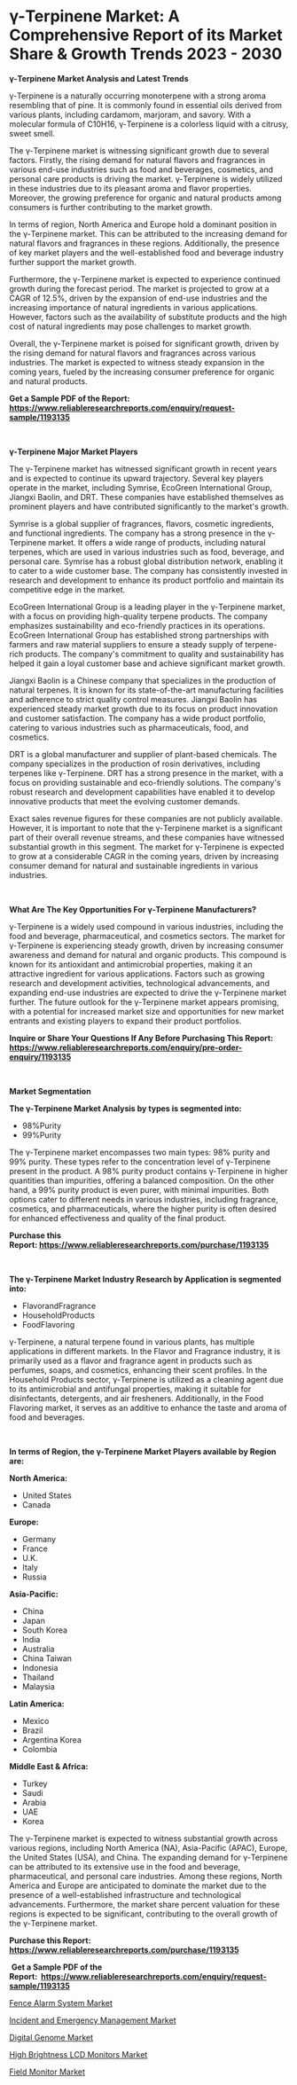 <p><h1>γ-Terpinene Market: A Comprehensive Report of its Market Share & Growth Trends 2023 - 2030</h1></p><p><strong>γ-Terpinene Market Analysis and Latest Trends</strong></p>
<p><p>γ-Terpinene is a naturally occurring monoterpene with a strong aroma resembling that of pine. It is commonly found in essential oils derived from various plants, including cardamom, marjoram, and savory. With a molecular formula of C10H16, γ-Terpinene is a colorless liquid with a citrusy, sweet smell.</p><p>The γ-Terpinene market is witnessing significant growth due to several factors. Firstly, the rising demand for natural flavors and fragrances in various end-use industries such as food and beverages, cosmetics, and personal care products is driving the market. γ-Terpinene is widely utilized in these industries due to its pleasant aroma and flavor properties. Moreover, the growing preference for organic and natural products among consumers is further contributing to the market growth.</p><p>In terms of region, North America and Europe hold a dominant position in the γ-Terpinene market. This can be attributed to the increasing demand for natural flavors and fragrances in these regions. Additionally, the presence of key market players and the well-established food and beverage industry further support the market growth.</p><p>Furthermore, the γ-Terpinene market is expected to experience continued growth during the forecast period. The market is projected to grow at a CAGR of 12.5%, driven by the expansion of end-use industries and the increasing importance of natural ingredients in various applications. However, factors such as the availability of substitute products and the high cost of natural ingredients may pose challenges to market growth.</p><p>Overall, the γ-Terpinene market is poised for significant growth, driven by the rising demand for natural flavors and fragrances across various industries. The market is expected to witness steady expansion in the coming years, fueled by the increasing consumer preference for organic and natural products.</p></p>
<p><strong>Get a Sample PDF of the Report:&nbsp; <a href="https://www.reliableresearchreports.com/enquiry/request-sample/1193135">https://www.reliableresearchreports.com/enquiry/request-sample/1193135</a></strong></p>
<p>&nbsp;</p>
<p><strong>γ-Terpinene Major Market Players</strong></p>
<p><p>The γ-Terpinene market has witnessed significant growth in recent years and is expected to continue its upward trajectory. Several key players operate in the market, including Symrise, EcoGreen International Group, Jiangxi Baolin, and DRT. These companies have established themselves as prominent players and have contributed significantly to the market's growth.</p><p>Symrise is a global supplier of fragrances, flavors, cosmetic ingredients, and functional ingredients. The company has a strong presence in the γ-Terpinene market. It offers a wide range of products, including natural terpenes, which are used in various industries such as food, beverage, and personal care. Symrise has a robust global distribution network, enabling it to cater to a wide customer base. The company has consistently invested in research and development to enhance its product portfolio and maintain its competitive edge in the market.</p><p>EcoGreen International Group is a leading player in the γ-Terpinene market, with a focus on providing high-quality terpene products. The company emphasizes sustainability and eco-friendly practices in its operations. EcoGreen International Group has established strong partnerships with farmers and raw material suppliers to ensure a steady supply of terpene-rich products. The company's commitment to quality and sustainability has helped it gain a loyal customer base and achieve significant market growth.</p><p>Jiangxi Baolin is a Chinese company that specializes in the production of natural terpenes. It is known for its state-of-the-art manufacturing facilities and adherence to strict quality control measures. Jiangxi Baolin has experienced steady market growth due to its focus on product innovation and customer satisfaction. The company has a wide product portfolio, catering to various industries such as pharmaceuticals, food, and cosmetics.</p><p>DRT is a global manufacturer and supplier of plant-based chemicals. The company specializes in the production of rosin derivatives, including terpenes like γ-Terpinene. DRT has a strong presence in the market, with a focus on providing sustainable and eco-friendly solutions. The company's robust research and development capabilities have enabled it to develop innovative products that meet the evolving customer demands.</p><p>Exact sales revenue figures for these companies are not publicly available. However, it is important to note that the γ-Terpinene market is a significant part of their overall revenue streams, and these companies have witnessed substantial growth in this segment. The market for γ-Terpinene is expected to grow at a considerable CAGR in the coming years, driven by increasing consumer demand for natural and sustainable ingredients in various industries.</p></p>
<p>&nbsp;</p>
<p><strong>What Are The Key Opportunities For γ-Terpinene Manufacturers?</strong></p>
<p><p>γ-Terpinene is a widely used compound in various industries, including the food and beverage, pharmaceutical, and cosmetics sectors. The market for γ-Terpinene is experiencing steady growth, driven by increasing consumer awareness and demand for natural and organic products. This compound is known for its antioxidant and antimicrobial properties, making it an attractive ingredient for various applications. Factors such as growing research and development activities, technological advancements, and expanding end-use industries are expected to drive the γ-Terpinene market further. The future outlook for the γ-Terpinene market appears promising, with a potential for increased market size and opportunities for new market entrants and existing players to expand their product portfolios.</p></p>
<p><strong>Inquire or Share Your Questions If Any Before Purchasing This Report: <a href="https://www.reliableresearchreports.com/enquiry/pre-order-enquiry/1193135">https://www.reliableresearchreports.com/enquiry/pre-order-enquiry/1193135</a></strong></p>
<p>&nbsp;</p>
<p><strong>Market Segmentation</strong></p>
<p><strong>The γ-Terpinene Market Analysis by types is segmented into:</strong></p>
<p><ul><li>98%Purity</li><li>99%Purity</li></ul></p>
<p><p>The γ-Terpinene market encompasses two main types: 98% purity and 99% purity. These types refer to the concentration level of γ-Terpinene present in the product. A 98% purity product contains γ-Terpinene in higher quantities than impurities, offering a balanced composition. On the other hand, a 99% purity product is even purer, with minimal impurities. Both options cater to different needs in various industries, including fragrance, cosmetics, and pharmaceuticals, where the higher purity is often desired for enhanced effectiveness and quality of the final product.</p></p>
<p><strong>Purchase this Report:&nbsp;<a href="https://www.reliableresearchreports.com/purchase/1193135">https://www.reliableresearchreports.com/purchase/1193135</a></strong></p>
<p>&nbsp;</p>
<p><strong>The γ-Terpinene Market Industry Research by Application is segmented into:</strong></p>
<p><ul><li>FlavorandFragrance</li><li>HouseholdProducts</li><li>FoodFlavoring</li></ul></p>
<p><p>γ-Terpinene, a natural terpene found in various plants, has multiple applications in different markets. In the Flavor and Fragrance industry, it is primarily used as a flavor and fragrance agent in products such as perfumes, soaps, and cosmetics, enhancing their scent profiles. In the Household Products sector, γ-Terpinene is utilized as a cleaning agent due to its antimicrobial and antifungal properties, making it suitable for disinfectants, detergents, and air fresheners. Additionally, in the Food Flavoring market, it serves as an additive to enhance the taste and aroma of food and beverages.</p></p>
<p>&nbsp;</p>
<p><strong>In terms of Region, the γ-Terpinene Market Players available by Region are:</strong></p>
<p>
    <p> <strong> North America: </strong>
        <ul>
            <li>United States</li>
            <li>Canada</li>
        </ul>
        </p> 
    <p> <strong> Europe: </strong>
        <ul>
            <li>Germany</li>
            <li>France</li>
            <li>U.K.</li>
            <li>Italy</li>
            <li>Russia</li>
        </ul>
        </p> 
    <p> <strong> Asia-Pacific: </strong>
        <ul>
            <li>China</li>
            <li>Japan</li>
            <li>South Korea</li>
            <li>India</li>
            <li>Australia</li>
            <li>China Taiwan</li>
            <li>Indonesia</li>
            <li>Thailand</li>
            <li>Malaysia</li>
        </ul>
        </p> 
    <p> <strong> Latin America: </strong>
        <ul>
            <li>Mexico</li>
            <li>Brazil</li>
            <li>Argentina Korea</li>
            <li>Colombia</li>
        </ul>
        </p> 
    <p> <strong> Middle East & Africa: </strong>
        <ul>
            <li>Turkey</li>
            <li>Saudi</li>
            <li>Arabia</li>
            <li>UAE</li>
            <li>Korea</li>
        </ul>
    </p>
    </p>
<p><p>The γ-Terpinene market is expected to witness substantial growth across various regions, including North America (NA), Asia-Pacific (APAC), Europe, the United States (USA), and China. The expanding demand for γ-Terpinene can be attributed to its extensive use in the food and beverage, pharmaceutical, and personal care industries. Among these regions, North America and Europe are anticipated to dominate the market due to the presence of a well-established infrastructure and technological advancements. Furthermore, the market share percent valuation for these regions is expected to be significant, contributing to the overall growth of the γ-Terpinene market.</p></p>
<p><strong>Purchase this Report: <a href="https://www.reliableresearchreports.com/purchase/1193135">https://www.reliableresearchreports.com/purchase/1193135</a></strong></p>
<p>&nbsp;<strong>Get a Sample PDF of the Report:&nbsp;&nbsp;<a href="https://www.reliableresearchreports.com/enquiry/request-sample/1193135">https://www.reliableresearchreports.com/enquiry/request-sample/1193135</a></strong></p>
<p><strong></strong></p>
<p><p><a href="https://www.linkedin.com/pulse/fence-alarm-system-market-research-report-unlocks-analysis-uh32e/">Fence Alarm System Market</a></p><p><a href="https://medium.com/@lorenzmayer1995/incident-and-emergency-management-market-size-cagr-trends-2024-2030-71b2ec9330aa">Incident and Emergency Management Market</a></p><p><a href="https://medium.com/@noelkunzei1/digital-genome-market-size-cagr-trends-2024-2030-07d56fa09bf4">Digital Genome Market</a></p><p><a href="https://www.linkedin.com/pulse/high-brightness-lcd-monitors-market-insights-players-forecast-uto1e/">High Brightness LCD Monitors Market</a></p><p><a href="https://www.linkedin.com/pulse/field-monitor-market-size-2023-2030-global-industrial-fd8qe/">Field Monitor Market</a></p></p>